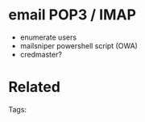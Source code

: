 # email POP3 / IMAP
- enumerate users
- mailsniper powershell script (OWA)
- credmaster?

# Related


Tags:

    

